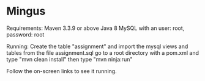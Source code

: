 # Mingus

Requirements:
Maven 3.3.9 or above
Java 8
MySQL with an user: root, password: root

Running:
Create the table "assignment" and import the mysql views and tables from the file assignment.sql
go to a root directory with a pom.xml and type 
"mvn clean install" then type
"mvn ninja:run"

Follow the on-screen links to see it running.
